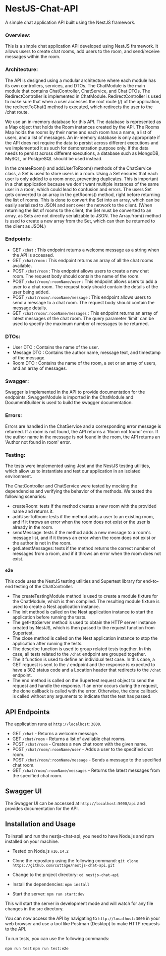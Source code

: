# NestJS-Chat-API

A simple chat application API built using the NestJS framework.

### Overview:

This is a simple chat application API developed using NestJS framework. It allows users to create chat rooms, add users to the room, and send/receive messages within the room.

### Architecture:

The API is designed using a modular architecture where each module has its own controllers, services, and DTOs. The ChatModule is the main module that contains ChatController, ChatService, and Chat DTOs. The RedirectController is implemented in ChatModule. RedirectController is used to make sure that when a user accesses the root route (/) of the application, the redirectToChat() method is executed, which redirects the user to the /chat route.

We use an in-memory database for this API. The database is represented as a Map object that holds the Room instances created by the API. The Rooms Map holds the rooms by their name and each room has a name, a list of users, and a list of messages.
An in-memory database is only appropriate if the API does not require the data to persist across different executions and we implemented it as such for demonstration purpose only. If the data needs to persist across different executions, a database such as MongoDB, MySQL, or PostgreSQL should be used instead.

In the createRoom() and addUserToRoom() methods of the ChatService class, a Set is used to store users in a room. Using a Set ensures that each user is only added to a room once, preventing duplicates. This is important in a chat application because we don't want multiple instances of the same user in a room, which could lead to confusion and errors.
The users Set gets converted to an array in the getRooms() method, right before returning the list of rooms. This is done to convert the Set into an array, which can be easily serialized to JSON and sent over the network to the client. (When returning the list of rooms to the client, the Set must be converted to an array, as Sets are not directly serializable to JSON. The Array.from() method is used to create a new array from the Set, which can then be returned to the client as JSON.)

### Endpoints:

- GET `/chat` : This endpoint returns a welcome message as a string when the API is accessed.
- GET `/chat/room` : This endpoint returns an array of all the chat rooms available.
- POST `/chat/room` : This endpoint allows users to create a new chat room. The request body should contain the name of the room.
- POST `/chat/room/:roomName/user` : This endpoint allows users to add a user to a chat room. The request body should contain the details of the user being added.
- POST `/chat/room/:roomName/message` : This endpoint allows users to send a message to a chat room. The request body should contain the message details.
- GET `/chat/room/:roomName/messages` : This endpoint returns an array of latest messages of the chat room. The query parameter 'limit' can be used to specify the maximum number of messages to be returned.

### DTOs:

- User DTO : Contains the name of the user.
- Message DTO : Contains the author name, message text, and timestamp of the message.
- Room DTO : Contains the name of the room, a set or an array of users, and an array of messages.

### Swagger:

Swagger is implemented in the API to provide documentation for the endpoints. SwaggerModule is imported in the ChatModule and DocumentBuilder is used to build the swagger documentation.

### Errors:

Errors are handled in the ChatService and a corresponding error message is returned. If a room is not found, the API returns a 'Room not found' error. If the author name in the message is not found in the room, the API returns an 'Author not found in room' error.

### Testing:

The tests were implemented using Jest and the NestJS testing utilities, which allow us to instantiate and test our application in an isolated environment.

The ChatController and ChatService were tested by mocking the dependencies and verifying the behavior of the methods. We tested the following scenarios:

- createRoom: tests if the method creates a new room with the provided name and returns it.
- addUserToRoom: tests if the method adds a user to an existing room, and if it throws an error when the room does not exist or the user is already in the room.
- sendMessage: tests if the method adds a new message to a room's message list, and if it throws an error when the room does not exist or the author is not in the room.
- getLatestMessages: tests if the method returns the correct number of messages from a room, and if it throws an error when the room does not exist.

#### e2e

This code uses the NestJS testing utilities and Supertest library for end-to-end testing of the ChatController.

- The createTestingModule method is used to create a module fixture for the ChatModule, which is then compiled. The resulting module fixture is used to create a Nest application instance.
- The init method is called on the Nest application instance to start the application before running the tests.
- The getHttpServer method is used to obtain the HTTP server instance created by NestJS, which is then passed to the request function from Supertest.
- The close method is called on the Nest application instance to stop the application after running the tests.
- The describe function is used to group related tests together. In this case, all tests related to the `/chat` endpoint are grouped together.
- The it function is used to define an individual test case. In this case, a GET request is sent to the `/` endpoint and the response is expected to have a 302 status code and a Location header that redirects to the `/chat` endpoint.
- The end method is called on the Supertest request object to send the request and handle the response. If an error occurs during the request, the done callback is called with the error. Otherwise, the done callback is called without any arguments to indicate that the test has passed.

## API Endpoints

The application runs at `http://localhost:3000`.

- GET `/chat` - Returns a welcome message.
- GET `/chat/room` - Returns a list of available chat rooms.
- POST `/chat/room` - Creates a new chat room with the given name.
- POST `/chat/room/:roomName/user` - Adds a user to the specified chat room.
- POST `/chat/room/:roomName/message` - Sends a message to the specified chat room.
- GET `/chat/room/:roomName/messages` - Returns the latest messages from the specified chat room.

## Swagger UI

The Swagger UI can be accessed at `http://localhost:5000/api` and provides documentation for the API.

## Installation and Usage

To install and run the nestjs-chat-api, you need to have Node.js and npm installed on your machine.

- Tested on Node.js `v16.14.2`

- Clone the repository using the following command:
  `git clone https://github.com/cuttage/nestjs-chat-api.git`

- Change to the project directory:
  `cd nestjs-chat-api`

- Install the dependencies:
  `npm install`

- Start the server:
  `npm run start:dev`

This will start the server in development mode and will watch for any file changes in the src directory.

You can now access the API by navigating to `http://localhost:3000` in your web browser and use a tool like Postman (Desktop) to make HTTP requests to the API.

To run tests, you can use the following commands:

`npm run test`
`npm run test:e2e`
